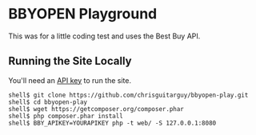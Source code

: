 # BBYOPEN Playground

This was for a little coding test and uses the Best Buy API.

## Running the Site Locally

You'll need an [API key](https://remix.mashery.com/member/register) to run the
site.

    shell$ git clone https://github.com/chrisguitarguy/bbyopen-play.git
    shell$ cd bbyopen-play
    shell$ wget https://getcomposer.org/composer.phar
    shell$ php composer.phar install
    shell$ BBY_APIKEY=YOURAPIKEY php -t web/ -S 127.0.0.1:8080
